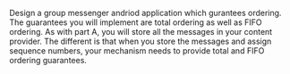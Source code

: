 Design a group messenger andriod application which gurantees ordering. The guarantees you will implement are total
ordering as well as FIFO ordering. As with part A, you will store all the messages in your content
provider. The different is that when you store the messages and assign sequence numbers,
your mechanism needs to provide total and FIFO ordering guarantees.